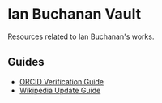 # Ian Buchanan Vault

Resources related to Ian Buchanan's works.

## Guides
- [ORCID Verification Guide](docs/ORCID_Verification_Guide.md)
- [Wikipedia Update Guide](docs/Wikipedia_Update_Guide.md)
